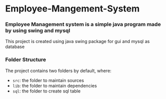 # Employee-Mangement-System


### Employee Management system is a simple java program made by using swing and mysql

This project is created using java swing package for gui and mysql as database

### Folder Structure

The project contains two folders by default, where:

- `src`: the folder to maintain sources
- `lib`: the folder to maintain dependencies
-  `sql`: the folder to create sql table



